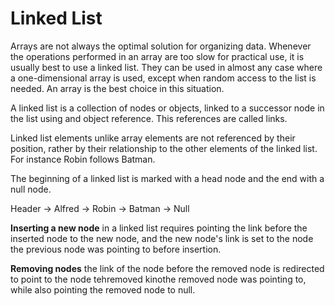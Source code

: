 # Linked List

Arrays are not always the optimal solution for organizing data. Whenever the operations performed in an array are too slow for practical use, it is usually best to use a linked list. They can be used in almost any case where a one-dimensional array is used, except when random access to the list is needed. An array is the best choice in this situation.

A linked list is a collection of nodes or objects, linked to a successor node in the list using and object reference. This references are called links.

Linked list elements unlike array elements are not referenced by their position, rather by their relationship to the other elements of the linked list. For instance Robin follows Batman.

The beginning of a linked list is marked with a head node and the end with a null node.

Header -&gt; Alfred -&gt; Robin -&gt; Batman -&gt; Null

**Inserting a new node** in a linked list requires pointing the link before the inserted node to the new node, and the new node's link is set to the node the previous node was pointing to before insertion.

**Removing nodes** the link of the node before the removed node is redirected to point to the node tehremoved kinothe removed node was pointing to, while also pointing the removed node to null.


